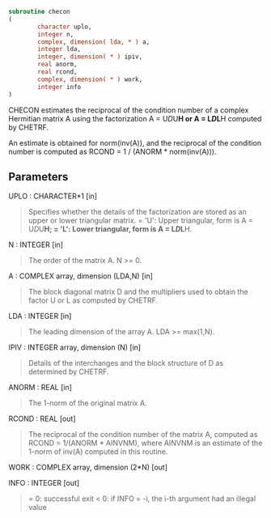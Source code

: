 ```fortran
subroutine checon
(
        character uplo,
        integer n,
        complex, dimension( lda, * ) a,
        integer lda,
        integer, dimension( * ) ipiv,
        real anorm,
        real rcond,
        complex, dimension( * ) work,
        integer info
)
```

CHECON estimates the reciprocal of the condition number of a complex
Hermitian matrix A using the factorization A = U*D*U**H or
A = L*D*L**H computed by CHETRF.

An estimate is obtained for norm(inv(A)), and the reciprocal of the
condition number is computed as RCOND = 1 / (ANORM * norm(inv(A))).

## Parameters
UPLO : CHARACTER*1 [in]
> Specifies whether the details of the factorization are stored
> as an upper or lower triangular matrix.
> = 'U':  Upper triangular, form is A = U*D*U**H;
> = 'L':  Lower triangular, form is A = L*D*L**H.

N : INTEGER [in]
> The order of the matrix A.  N >= 0.

A : COMPLEX array, dimension (LDA,N) [in]
> The block diagonal matrix D and the multipliers used to
> obtain the factor U or L as computed by CHETRF.

LDA : INTEGER [in]
> The leading dimension of the array A.  LDA >= max(1,N).

IPIV : INTEGER array, dimension (N) [in]
> Details of the interchanges and the block structure of D
> as determined by CHETRF.

ANORM : REAL [in]
> The 1-norm of the original matrix A.

RCOND : REAL [out]
> The reciprocal of the condition number of the matrix A,
> computed as RCOND = 1/(ANORM * AINVNM), where AINVNM is an
> estimate of the 1-norm of inv(A) computed in this routine.

WORK : COMPLEX array, dimension (2*N) [out]

INFO : INTEGER [out]
> = 0:  successful exit
> < 0:  if INFO = -i, the i-th argument had an illegal value
